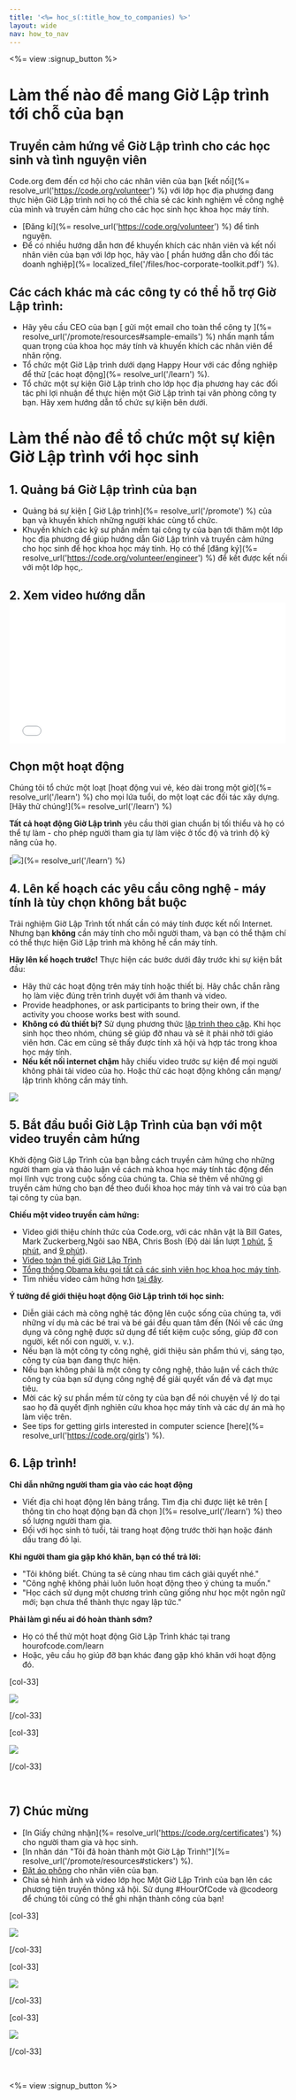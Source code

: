 ```yaml
---
title: '<%= hoc_s(:title_how_to_companies) %>'
layout: wide
nav: how_to_nav
---
```

<%= view :signup_button %>

# Làm thế nào để mang Giờ Lập trình tới chỗ của bạn

## Truyền cảm hứng về Giờ Lập trình cho các học sinh và tình nguyện viên

Code.org đem đến cơ hội cho các nhân viên của bạn [kết nối](%= resolve_url('https://code.org/volunteer') %) với lớp học địa phương đang thực hiện Giờ Lập trình nơi họ có thể chia sẻ các kinh nghiệm về công nghệ của mình và truyền cảm hứng cho các học sinh học khoa học máy tính.

- [Đăng kí](%= resolve_url('https://code.org/volunteer') %) để tình nguyện.
- Để có nhiều hướng dẫn hơn để khuyến khích các nhân viên và kết nối nhân viên của bạn với lớp học, hãy vào [ phần hướng dẫn cho đối tác doanh nghiệp](%= localized_file('/files/hoc-corporate-toolkit.pdf') %).

## Các cách khác mà các công ty có thể hỗ trợ Giờ Lập trình:

- Hãy yêu cầu CEO của bạn [ gửi một email cho toàn thể công ty ](%= resolve_url('/promote/resources#sample-emails') %) nhấn mạnh tầm quan trọng của khoa học máy tính và khuyến khích các nhân viên để nhân rộng. 
- Tổ chức một Giờ Lập trình dưới dạng Happy Hour với các đồng nghiệp để thử [các hoạt động](%= resolve_url('/learn') %).
- Tổ chức một sự kiện Giờ Lập trình cho lớp học địa phương hay các đối tác phi lợi nhuận để thực hiện một Giờ Lập trình tại văn phòng công ty bạn. Hãy xem hướng dẫn tổ chức sự kiện bên dưới.

# Làm thế nào để tổ chức một sự kiện Giờ Lập trình với học sinh

## 1. Quảng bá Giờ Lập trình của bạn

- Quảng bá sự kiện [ Giờ Lập trình](%= resolve_url('/promote') %) của bạn và khuyến khích những người khác cùng tổ chức.
- Khuyến khích các kỹ sư phần mềm tại công ty của bạn tới thăm một lớp học địa phương để giúp hướng dẫn Giờ Lập trình và truyền cảm hứng cho học sinh để học khoa học máy tính. Họ có thể [đăng ký](%= resolve_url('https://code.org/volunteer/engineer') %) để kết được kết nối với một lớp học,.

## 2. Xem video hướng dẫn <iframe width="500" height="255" src="//www.youtube.com/embed/SrnvvWDm73k" frameborder="0" allowfullscreen mark="crwd-mark"></iframe> 

## Chọn một hoạt động

Chúng tôi tổ chức một loạt [hoạt động vui vẻ, kéo dài trong một giờ](%= resolve_url('/learn') %) cho mọi lứa tuổi, do một loạt các đối tác xây dựng. [Hãy thử chúng!](%= resolve_url('/learn') %)

**Tất cả hoạt động Giờ Lập trình** yêu cầu thời gian chuẩn bị tối thiểu và họ có thể tự làm - cho phép người tham gia tự làm việc ở tốc độ và trình độ kỹ năng của họ.

[![](/images/fit-700/tutorials.png)](%= resolve_url('/learn') %)

## 4. Lên kế hoạch các yêu cầu công nghệ - máy tính là tùy chọn không bắt buộc

Trải nghiệm Giờ Lập Trình tốt nhất cần có máy tính được kết nối Internet. Nhưng bạn **không** cần máy tính cho mỗi người tham, và bạn có thể thậm chí có thể thực hiện Giờ Lập trình mà không hề cần máy tính.

**Hãy lên kế hoạch trước!** Thực hiện các bước dưới đây trước khi sự kiện bắt đầu:

- Hãy thử các hoạt động trên máy tính hoặc thiết bị. Hãy chắc chắn rằng họ làm việc đúng trên trình duyệt với âm thanh và video.
- Provide headphones, or ask participants to bring their own, if the activity you choose works best with sound.
- **Không có đủ thiết bị?** Sử dụng phương thức [ lập trình theo cặp](https://www.youtube.com/watch?v=vgkahOzFH2Q). Khi học sinh học theo nhóm, chúng sẽ giúp đỡ nhau và sẽ ít phải nhờ tới giáo viên hơn. Các em cũng sẽ thấy được tính xã hội và hợp tác trong khoa học máy tính.
- **Nếu kết nối internet chậm** hãy chiếu video trước sự kiện để mọi người không phải tải video của họ. Hoặc thử các hoạt động không cần mạng/ lập trình không cần máy tính.

<img src="/images/fit-350/group_ipad.jpg" />

## 5. Bắt đầu buổi Giờ Lập Trình của bạn với một video truyền cảm hứng

Khởi động Giờ Lập Trình của bạn bằng cách truyền cảm hứng cho những người tham gia và thảo luận về cách mà khoa học máy tính tác động đến mọi lĩnh vực trong cuộc sống của chúng ta. Chia sẻ thêm về những gì truyền cảm hứng cho bạn để theo đuổi khoa học máy tính và vai trò của bạn tại công ty của bạn.

**Chiếu một video truyền cảm hứng:**

- Video giới thiệu chính thức của Code.org, với các nhân vật là Bill Gates, Mark Zuckerberg,Ngôi sao NBA, Chris Bosh (Độ dài lần lượt [1 phút](https://www.youtube.com/watch?v=qYZF6oIZtfc), [5 phút](https://www.youtube.com/watch?v=nKIu9yen5nc), and [9 phút](https://www.youtube.com/watch?v=dU1xS07N-FA)).
- [Video toàn thế giới Giờ Lập Trình](https://www.youtube.com/watch?v=KsOIlDT145A)
- [ Tổng thống Obama kêu gọi tất cả các sinh viên học khoa học máy tính](https://www.youtube.com/watch?v=6XvmhE1J9PY).
- Tìm nhiều video cảm hứng hơn [tại đây](https://www.youtube.com/playlist?list=PLzdnOPI1iJNfpD8i4Sx7U0y2MccnrNZuP).

**Ý tưởng để giới thiệu hoạt động Giờ Lập trình tới học sinh:**

- Diễn giải cách mà công nghệ tác động lên cuộc sống của chúng ta, với những ví dụ mà các bé trai và bé gái đều quan tâm đến (Nói về các ứng dụng và công nghệ được sử dụng để tiết kiệm cuộc sống, giúp đỡ con người, kết nối con người, v. v.). 
- Nếu bạn là một công ty công nghệ, giới thiệu sản phẩm thú vị, sáng tạo, công ty của bạn đang thực hiện.
- Nếu bạn không phải là một công ty công nghệ, thảo luận về cách thức công ty của bạn sử dụng công nghệ để giải quyết vấn đề và đạt mục tiêu.
- Mời các kỹ sư phần mềm từ công ty của bạn để nói chuyện về lý do tại sao họ đã quyết định nghiên cứu khoa học máy tính và các dự án mà họ làm việc trên.
- See tips for getting girls interested in computer science [here](%= resolve_url('https://code.org/girls') %).

## 6. Lập trình!

**Chỉ dẫn những người tham gia vào các hoạt động**

- Viết địa chỉ hoạt động lên bảng trắng. Tìm địa chỉ được liệt kê trên [ thông tin cho hoạt động bạn đã chọn ](%= resolve_url('/learn') %) theo số lượng người tham gia.
- Đối với học sinh tỏ tuổi, tải trang hoạt động trước thời hạn hoặc đánh dấu trang đó lại.

**Khi người tham gia gặp khó khăn, bạn có thể trả lời:**

- "Tôi không biết. Chúng ta sẽ cùng nhau tìm cách giải quyết nhé."
- "Công nghệ không phải luôn luôn hoạt động theo ý chúng ta muốn."
- "Học cách sử dụng một chương trình cũng giống như học một ngôn ngữ mới; bạn chưa thể thành thực ngay lập tức."

**Phải làm gì nếu ai đó hoàn thành sớm?**

- Họ có thể thử một hoạt động Giờ Lập Trình khác tại trang hourofcode.com/learn
- Hoặc, yêu cầu họ giúp đỡ bạn khác đang gặp khó khăn với hoạt động đó.

[col-33]

![](/images/fit-250/highschoolgirls.jpeg)

[/col-33]

[col-33]

![](/images/fit-300/group_ar.jpg)

[/col-33]

<p style="clear:both">&nbsp;</p>

## 7) Chúc mừng

- [In Giấy chứng nhận](%= resolve_url('https://code.org/certificates') %) cho người tham gia và học sinh.
- [In nhãn dán "Tôi đã hoàn thành một Giờ Lập Trình!"](%= resolve_url('/promote/resources#stickers') %).
- [Đặt áo phông](http://blog.code.org/post/132608499493/hour-of-code-shirts-and-more) cho nhân viên của bạn.
- Chia sẻ hình ảnh và video lớp học Một Giờ Lập Trình của bạn lên các phương tiện truyền thông xã hội. Sử dụng #HourOfCode và @codeorg để chúng tôi cũng có thể ghi nhận thành công của bạn!

[col-33]

![](/images/fit-250/celebrate2.jpeg)

[/col-33]

[col-33]

![](/images/fit-260/highlight-certificates.jpg)

[/col-33]

[col-33]

![](/images/fit-300/boy-certificate.jpg)

[/col-33]

<p style="clear:both">&nbsp;</p>

<%= view :signup_button %>